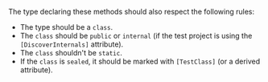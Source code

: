 The type declaring these methods should also respect the following rules:

- The type should be a `class`.
- The `class` should be `public` or `internal` (if the test project is using the `[DiscoverInternals]` attribute).
- The `class` shouldn't be `static`.
- If the `class` is `sealed`, it should be marked with `[TestClass]` (or a derived attribute).

